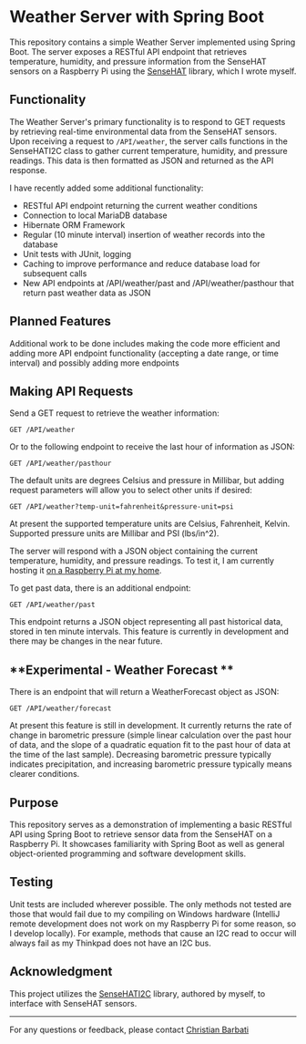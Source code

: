 
# Weather Server with Spring Boot

This repository contains a simple Weather Server implemented using Spring Boot. The server exposes a RESTful API endpoint that retrieves temperature, humidity, and pressure information from the SenseHAT sensors on a Raspberry Pi using the [SenseHAT](https://github.com/chrisbarbati/SenseHat/tree/main) library, which I wrote myself.

## Functionality

The Weather Server's primary functionality is to respond to GET requests by retrieving real-time environmental data from the SenseHAT sensors. Upon receiving a request to `/API/weather`, the server calls functions in the SenseHATI2C class to gather current temperature, humidity, and pressure readings. This data is then formatted as JSON and returned as the API response.

I have recently added some additional functionality:

 - RESTful API endpoint returning the current weather conditions
 - Connection to local MariaDB database
 - Hibernate ORM Framework
 - Regular (10 minute interval) insertion of weather records into the database
 - Unit tests with JUnit, logging
 - Caching to improve performance and reduce database load for subsequent calls
 - New API endpoints at /API/weather/past and /API/weather/pasthour that return past weather data as JSON

## Planned Features

Additional work to be done includes making the code more efficient and adding more API endpoint functionality (accepting a date range, or time interval) and possibly adding more endpoints


## Making API Requests

Send a GET request to retrieve the weather information:

```
GET /API/weather
```

Or to the following endpoint to receive the last hour of information as JSON:

```
GET /API/weather/pasthour
```

The default units are degrees Celsius and pressure in Millibar, but adding request parameters will allow you to select other units if desired:

```
GET /API/weather?temp-unit=fahrenheit&pressure-unit=psi
```

At present the supported temperature units are Celsius, Fahrenheit, Kelvin. Supported pressure units are Millibar and PSI (lbs/in^2).

The server will respond with a JSON object containing the current temperature, humidity, and pressure readings. To test it, I am currently hosting it [on a Raspberry Pi at my home](https://chrisbarbati.ddns.net:2048/API/weather).

To get past data, there is an additional endpoint:

```
GET /API/weather/past
```

This endpoint returns a JSON object representing all past historical data, stored in ten minute intervals. This feature is currently in development and there may be changes in the near future.

## **Experimental - Weather Forecast **

There is an endpoint that will return a WeatherForecast object as JSON:

```
GET /API/weather/forecast
```
At present this feature is still in development. It currently returns the rate of change in barometric pressure (simple linear calculation over the past hour of data, and the slope of a quadratic equation fit to the past hour of data at the time of the last sample). Decreasing barometric pressure typically indicates precipitation, and increasing barometric pressure typically means clearer conditions.

## Purpose

This repository serves as a demonstration of implementing a basic RESTful API using Spring Boot to retrieve sensor data from the SenseHAT on a Raspberry Pi. It showcases familiarity with Spring Boot as well as general object-oriented programming and software development skills.

## Testing

Unit tests are included wherever possible. The only methods not tested are those that would fail due to my compiling on Windows hardware (IntelliJ remote development does not work on my Raspberry Pi for some reason, so I develop locally). For example, methods that cause an I2C read to occur will always fail as my Thinkpad does not have an I2C bus.

## Acknowledgment

This project utilizes the [SenseHATI2C](https://github.com/chrisbarbati/SenseHatI2C/tree/main) library, authored by myself, to interface with SenseHAT sensors.

---
For any questions or feedback, please contact [Christian Barbati](mailto:chris.barbati@gmail.com)
